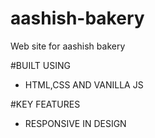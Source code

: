 # aashish-bakery
Web site for aashish bakery

#BUILT USING
- HTML,CSS AND VANILLA JS

#KEY FEATURES
- RESPONSIVE IN DESIGN
